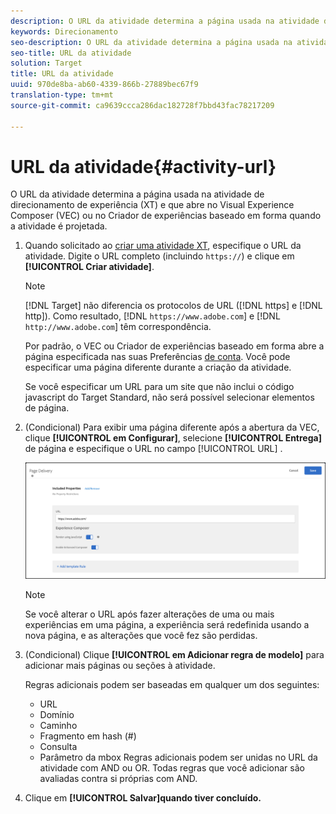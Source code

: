 ```yaml
---
description: O URL da atividade determina a página usada na atividade de direcionamento de experiência e que é aberta no Visual Experience Composer (VEC) ou no Criador de experiências baseado em forma quando a atividade é projetada.
keywords: Direcionamento
seo-description: O URL da atividade determina a página usada na atividade de direcionamento de experiência e que é aberta no Adobe Target Visual Experience Composer (VEC) ou no Criador de experiências baseado em forma quando a atividade é projetada.
seo-title: URL da atividade
solution: Target
title: URL da atividade
uuid: 970de8ba-ab60-4339-866b-27889bec67f9
translation-type: tm+mt
source-git-commit: ca9639ccca286dac182728f7bbd43fac78217209

---
```



# URL da atividade{#activity-url}

O URL da atividade determina a página usada na atividade de direcionamento de experiência (XT) e que abre no Visual Experience Composer (VEC) ou no Criador de experiências baseado em forma quando a atividade é projetada.

1. Quando solicitado ao [criar uma atividade XT](/help/c-activities/t-experience-target/t-xt-create/xt-create.md), especifique o URL da atividade. Digite o URL completo (incluindo `https://`) e clique em **[!UICONTROL Criar atividade]**.

   >[!NOTE]
   >
   >[!DNL Target] não diferencia os protocolos de URL ([!DNL https] e [!DNL http]). Como resultado, [!DNL `https://www.adobe.com`] e [!DNL `http://www.adobe.com`] têm correspondência.
   >
   >Por padrão, o VEC ou Criador de experiências baseado em forma abre a página especificada nas suas Preferências [de conta](/help/administrating-target/r-target-account-preferences/target-account-preferences.md). Você pode especificar uma página diferente durante a criação da atividade.
   >
   >Se você especificar um URL para um site que não inclui o código javascript do Target Standard, não será possível selecionar elementos de página.

1. (Condicional) Para exibir uma página diferente após a abertura da VEC, clique **[!UICONTROL em Configurar]**, selecione **[!UICONTROL Entrega]** de página e especifique o URL no campo [!UICONTROL URL] .

   ![Caixa de diálogo Entrega de página](/help/c-activities/t-experience-target/t-xt-create/assets/url-config-new.png)

   >[!NOTE]
   >
   >Se você alterar o URL após fazer alterações de uma ou mais experiências em uma página, a experiência será redefinida usando a nova página, e as alterações que você fez são perdidas.

1. (Condicional) Clique **[!UICONTROL em Adicionar regra de modelo]** para adicionar mais páginas ou seções à atividade.

   Regras adicionais podem ser baseadas em qualquer um dos seguintes:

   * URL
   * Domínio
   * Caminho
   * Fragmento em hash (#)
   * Consulta
   * Parâmetro da mbox
   Regras adicionais podem ser unidas no URL da atividade com AND ou OR. Todas regras que você adicionar são avaliadas contra si próprias com AND.

1. Clique em **[!UICONTROL Salvar]quando tiver concluído.**